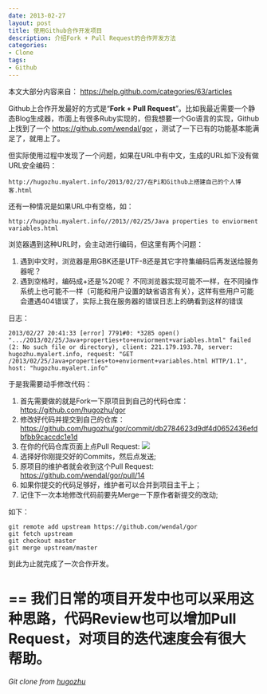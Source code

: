 ```yaml
---
date: 2013-02-27
layout: post
title: 使用Github合作开发项目
description: 介绍Fork + Pull Request的合作开发方法
categories:
- Clone
tags:
- Github
---
```


本文大部分内容来自： https://help.github.com/categories/63/articles

Github上合作开发最好的方式是“**Fork + Pull Request**”。比如我最近需要一个静态Blog生成器，市面上有很多Ruby实现的，但我想要一个Go语言的实现，Github上找到了一个 https://github.com/wendal/gor ，测试了一下已有的功能基本能满足了，就用上了。

但实际使用过程中发现了一个问题，如果在URL中有中文，生成的URL如下没有做URL安全编码：

    http://hugozhu.myalert.info/2013/02/27/在Pi和Github上搭建自己的个人博客.html

还有一种情况是如果URL中有空格，如：

    http://hugozhu.myalert.info//2013//02/25/Java properties to enviorment variables.html

浏览器遇到这种URL时，会主动进行编码，但这里有两个问题：

1. 遇到中文时，浏览器是用GBK还是UTF-8还是其它字符集编码后再发送给服务器呢？
2. 遇到空格时，编码成+还是%20呢？
不同浏览器实现可能不一样，在不同操作系统上也可能不一样（可能和用户设置的缺省语言有关），这样有些用户可能会遭遇404错误了，实际上我在服务器的错误日志上的确看到这样的错误

日志：

    2013/02/27 20:41:33 [error] 7791#0: *3285 open() ".../2013/02/25/Java+properties+to+enviorment+variables.html" failed (2: No such file or directory), client: 221.179.193.78, server: hugozhu.myalert.info, request: "GET /2013/02/25/Java+properties+to+enviorment+variables.html HTTP/1.1", host: "hugozhu.myalert.info"

于是我需要动手修改代码：

1. 首先需要做的就是Fork一下原项目到自己的代码仓库： https://github.com/hugozhu/gor
2. 修改好代码并提交到自己的仓库： https://github.com/hugozhu/gor/commit/db2784623d9df4d0652436efdbfbb9caccdc1e1d
3. 在你的代码仓库页面上点Pull Request:
    <img src="https://pbs.twimg.com/media/BEH7V0vCYAAMgcl.jpg:large"/> 
4. 选择好你刚提交好的Commits，然后点发送;
5. 原项目的维护者就会收到这个Pull Request: https://github.com/wendal/gor/pull/14
6. 如果你提交的代码足够好，维护者可以合并到项目主干上；
7. 记住下一次本地修改代码前要先Merge一下原作者新提交的改动;

如下：

    git remote add upstream https://github.com/wendal/gor
    git fetch upstream
    git checkout master
    git merge upstream/master 

到此为止就完成了一次合作开发。

==
我们日常的项目开发中也可以采用这种思路，代码Review也可以增加Pull Request，对项目的迭代速度会有很大帮助。
===

*Git clone from [hugozhu](https://github.com/hugozhu/blog "hugozhu's github")*